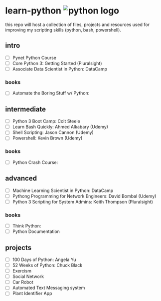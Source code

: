 # learn-python ![python logo](https://www.python.org/static/community_logos/python-powered-w-70x28.png)

this repo will host a collection of files, projects and resources used for improving my scripting skills (python, bash, powershell). 

## intro
- [ ] Pynet Python Course
- [ ] Core Python 3: Getting Started (Pluralsight)
- [ ] Associate Data Scientist in Python: DataCamp
### books
- [ ] Automate the Boring Stuff w/ Python: 
## intermediate
- [ ] Python 3 Boot Camp: Colt Steele
- [ ] Learn Bash Quickly: Ahmed Alkabary (Udemy)
- [ ] Shell Scripting: Jason Cannon (Udemy)
- [ ] Powershell: Kevin Brown (Udemy)
### books
- [ ] Python Crash Course:

## advanced
- [ ] Machine Learning Scientist in Python: DataCamp
- [ ] Pythong Programming for Network Engineers: David Bombal (Udemy)
- [ ] Python 3 Scripting for System Admins: Keith Thompson (Pluralsight)
### books
- [ ] Think Python:
- [ ] Python Documentation

## projects
- [ ] 100 Days of Python: Angela Yu
- [ ] 52 Weeks of Python: Chuck Black
- [ ] Exercism
- [ ] Social Network
- [ ] Car Robot
- [ ] Automated Text Messaging system
- [ ] Plant Identifier App
